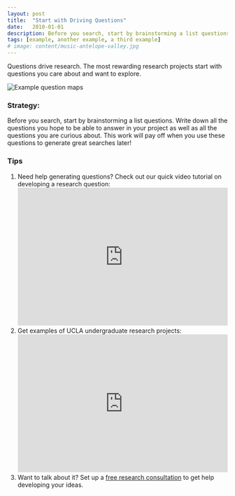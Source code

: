 ```yaml
---
layout: post
title:  "Start with Driving Questions"
date:   2010-01-01
description: Before you search, start by brainstorming a list questions.
tags: [example, another example, a third example]
# image: content/music-antelope-valley.jpg
---
```


<p class="intro"><span class="dropcap">Q</span>uestions drive research. The most rewarding  research projects start with questions you care about and want to explore.</p>

<!--
<figure>
	<img src="{{ '/assets/img/content/climate-change-psychology-480.jpg' | prepend: site.baseurl }}" alt="Question map examples"> 
	<figcaption>What are you curious about? What questions do you hope to answer in your project?</figcaption>
</figure>
-->

<img src="{{ '/img/content/question-map-examples.jpg' | prepend: site.baseurl }}" alt="Example question maps"> 

### Strategy:

Before you search, start by brainstorming a list questions. Write down all the questions you hope to be able to answer in your project as well as all the questions you are curious about. This work will pay off when you use these questions to generate great searches later!

### Tips

<ol class="tiplist">

<li>Need help generating questions? Check out our quick video tutorial on developing a research question:
    <iframe width="100%" height="315" src="https://www.youtube.com/embed/jj-F6YVtsxI?list=PLV8eqWoGXke5D5bmwscUhow1RJKWZmMRZ" frameborder="0" allowfullscreen></iframe>
    </li>

<li>Get examples of UCLA undergraduate research projects:
<iframe width="100%" height="315" src="https://www.youtube.com/embed/ZEoosFwqi-Q?list=PLV8eqWoGXke5D5bmwscUhow1RJKWZmMRZ" frameborder="0" allowfullscreen></iframe>
</li>

<li>Want to talk about it? Set up a <a href="http://library.ucla.edu/questions">free research consultation</a> to get help developing your ideas.</li>